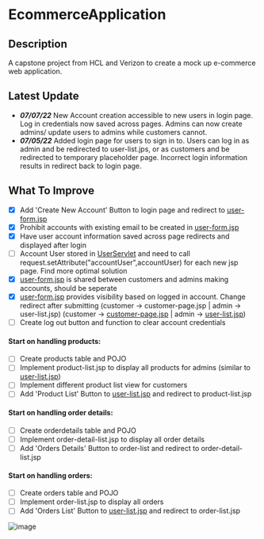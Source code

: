 # EcommerceApplication

## Description

A capstone project from HCL and Verizon to create a mock up e-commerce web application. 

## Latest Update

- ***07/07/22*** New Account creation accessible to new users in login page. Log in credentials now saved across pages. Admins can now create admins/ update users to admins while customers cannot. 
- ***07/05/22*** Added login page for users to sign in to. Users can log in as admin and be redirected to user-list.jps, or as customers and be redirected to temporary placeholder page. Incorrect login information results in redirect back to login page.  

## What To Improve

- [x] Add 'Create New Account' Button to login page and redirect to [user-form.jsp](/WebContent/user-form.jsp)
- [x] Prohibit accounts with existing email to be created in [user-form.jsp](/WebContent/user-form.jsp)
- [x] Have user account information saved across page redirects and displayed after login
- [ ] Account User stored in [UserServlet](/src/com/xadmin/usermanagement/web/UserServlet.java) and need to call request.setAttribute("accountUser",accountUser) for each new jsp page. Find more optimal solution  
- [x] [user-form.jsp](/WebContent/user-form.jsp) is shared between customers and admins making accounts, should be seperate
- [x] [user-form.jsp](/WebContent/user-form.jsp) provides visibility based on logged in account. Change redirect after submitting (customer -> customer-page.jsp | admin -> user-list.jsp)
(customer -> [customer-page.jsp](/WebContent/customer-page.jsp) | admin -> [user-list.jsp](/WebContent/user-list.jsp))
- [ ] Create log out button and function to clear account credentials
#### Start on handling products:
- [ ] Create products table and POJO
- [ ] Implement product-list.jsp to display all products for admins (similar to [user-list.jsp](/WebContent/user-list.jsp))
- [ ] Implement different product list view for customers
- [ ] Add 'Product List' Button to [user-list.jsp](/WebContent/user-list.jsp) and redirect to product-list.jsp

#### Start on handling order details:

- [ ] Create orderdetails table and POJO
- [ ] Implement order-detail-list.jsp to display all order details
- [ ] Add 'Orders Details' Button to order-list and redirect to order-detail-list.jsp

#### Start on handling orders:

- [ ] Create orders table and POJO
- [ ] Implement order-list.jsp to display all orders
- [ ] Add 'Orders List' Button to [user-list.jsp](/WebContent/user-list.jsp) and redirect to order-list.jsp

![image](https://user-images.githubusercontent.com/72631106/177692494-c1110d05-a230-441d-88e2-43facbbf8cf3.png)

